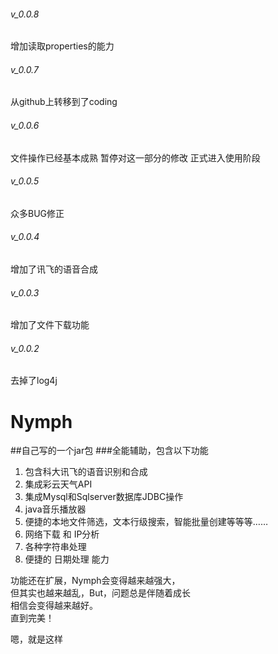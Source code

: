 ###### v_0.0.8
增加读取properties的能力

###### v_0.0.7
从github上转移到了coding

###### v_0.0.6
文件操作已经基本成熟
暂停对这一部分的修改
正式进入使用阶段

###### v_0.0.5
众多BUG修正

###### v_0.0.4
增加了讯飞的语音合成 

###### v_0.0.3
增加了文件下载功能 

###### v_0.0.2
去掉了log4j



# Nymph

##自己写的一个jar包
###全能辅助，包含以下功能

1. 包含科大讯飞的语音识别和合成 
2. 集成彩云天气API
3. 集成Mysql和Sqlserver数据库JDBC操作
4. java音乐播放器
5. 便捷的本地文件筛选，文本行级搜索，智能批量创建等等等……
6. 网络下载 和 IP分析
7. 各种字符串处理
8. 便捷的 日期处理 能力

功能还在扩展，Nymph会变得越来越强大，  
但其实也越来越乱，But，问题总是伴随着成长  
相信会变得越来越好。  
直到完美！  


嗯，就是这样